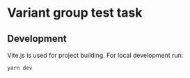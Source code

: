 # Variant group test task

## Development

Vite.js is used for project building. For local development run:

```
yarn dev
```